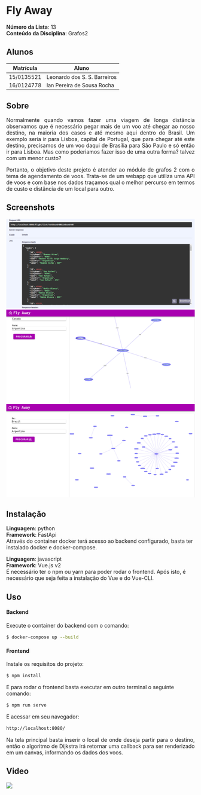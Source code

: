 # Fly Away

**Número da Lista**: 13<br>
**Conteúdo da Disciplina**: Grafos2<br>

## Alunos
|Matrícula | Aluno |
| -- | -- |
| 15/0135521 |  Leonardo dos S. S. Barreiros |
| 16/0124778 |  Ian Pereira de Sousa Rocha |

## Sobre 

<p align="justify">Normalmente quando vamos fazer uma viagem de longa distância observamos que é necessário pegar mais de um voo até chegar ao nosso destino,
na maioria dos casos e até mesmo aqui dentro do Brasil. Um exemplo seria ir para Lisboa, capital de Portugal, que para chegar até este destino, precisamos de um voo
daqui de Brasília para São Paulo e só então ir para Lisboa. Mas como poderiamos fazer isso de uma outra forma? talvez com um menor custo?

<p align="justify">Portanto, o objetivo deste projeto é atender ao módulo de grafos 2 com o tema de agendamento de voos. Trata-se de um webapp que utiliza uma API de voos e com base nos dados traçamos qual o melhor percurso em termos de custo e distância de um local para outro.

## Screenshots

![Image1](./img/p1.png)
![Image2](./img/p2.png)
![Image3](./img/p3.png)

## Instalação

**Linguagem**: python<br>
**Framework**: FastApi<br>
Através do container docker terá acesso ao backend configurado, basta ter instalado docker e docker-compose.

**Linguagem**: javascript<br>
**Framework**: Vue.js v2<br>
É necessário ter o npm ou yarn para poder rodar o frontend. Após isto, é necessário que seja feita a instalação do Vue e do Vue-CLI.



## Uso 
#### Backend
Execute o container do backend com o comando:
```sh
$ docker-compose up --build
```
#### Frontend
Instale os requisitos do projeto:
```sh
$ npm install
```

E para rodar o frontend basta executar em outro terminal o seguinte comando:
```sh
$ npm run serve
```
E acessar em seu navegador:

```sh
http://localhost:8080/ 

```

<p align="justify">Na tela principal basta inserir o local de onde deseja partir para o destino, então o algoritmo de Dijkstra irá retornar uma callback para ser renderizado em um canvas, informando os dados dos voos.


## Video

[<img src="https://img.youtube.com/vi/WkiRC1NKqzQ/sddefault.jpg">](https://youtu.be/WkiRC1NKqzQ)